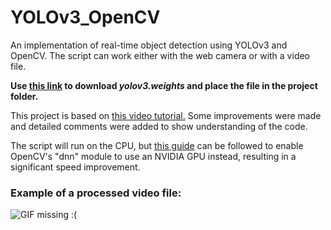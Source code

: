 # YOLOv3_OpenCV

An implementation of real-time object detection using YOLOv3 and OpenCV. 
The script can work either with the web camera or with a video file.

**Use [this link](https://pjreddie.com/media/files/yolov3.weights)
to download *yolov3.weights* and place the file in the project folder.**

This project is based on
[this video tutorial.](https://youtu.be/h56M5iUVgGs)
Some improvements were made and detailed comments were added to show understanding of the code.

The script will run on the CPU, but [this guide](https://www.pyimagesearch.com/2020/02/03/how-to-use-opencvs-dnn-module-with-nvidia-gpus-cuda-and-cudnn/) 
can be followed to enable OpenCV's "dnn" module to use an NVIDIA GPU instead, resulting in a significant speed improvement.

### Example of a processed video file:
![GIF missing :(](results.gif)